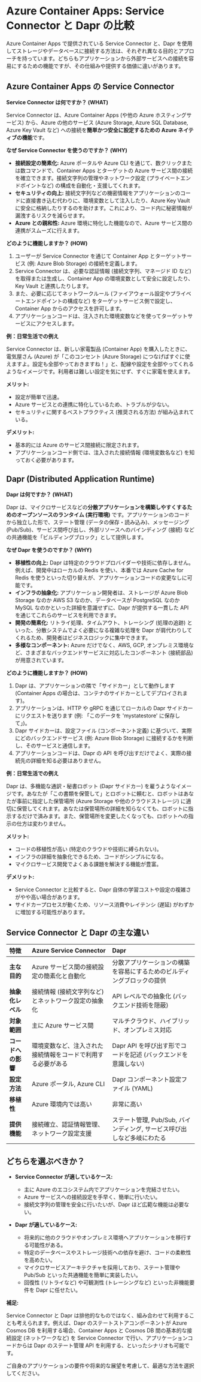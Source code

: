 # Azure Container Apps: Service Connector と Dapr の比較

Azure Container Apps で提供されている Service Connector と、Dapr を使用してストレージやデータベースに接続する方法は、それぞれ異なる目的とアプローチを持っています。どちらもアプリケーションから外部サービスへの接続を容易にするための機能ですが、その仕組みや提供する価値に違いがあります。

## Azure Container Apps の Service Connector

**Service Connector は何ですか？ (WHAT)**

Service Connector は、Azure Container Apps (や他の Azure ホスティングサービス) から、Azure の他のサービス (Azure Storage, Azure SQL Database, Azure Key Vault など) への接続を**簡単かつ安全に設定するための Azure ネイティブの機能**です。

**なぜ Service Connector を使うのですか？ (WHY)**

- **接続設定の簡素化:** Azure ポータルや Azure CLI を通じて、数クリックまたは数コマンドで、Container Apps とターゲットの Azure サービス間の接続を確立できます。接続文字列の管理やネットワーク設定 (プライベートエンドポイントなど) の構成を自動化・支援してくれます。
- **セキュリティの向上:** 接続文字列などの機密情報をアプリケーションのコードに直接書き込む代わりに、環境変数として注入したり、Azure Key Vault に安全に格納したりするのを助けます。これにより、コード内に秘密情報が漏洩するリスクを減らせます。
- **Azure との親和性:** Azure 環境に特化した機能なので、Azure サービス間の連携がスムーズに行えます。

**どのように機能しますか？ (HOW)**

1.  ユーザーが Service Connector を通じて Container App とターゲットサービス (例: Azure Blob Storage) の接続を定義します。
2.  Service Connector は、必要な認証情報 (接続文字列、マネージド ID など) を取得または生成し、Container App の環境変数として安全に設定したり、Key Vault と連携したりします。
3.  また、必要に応じてネットワークルール (ファイアウォール設定やプライベートエンドポイントの構成など) をターゲットサービス側で設定し、Container App からのアクセスを許可します。
4.  アプリケーションコードは、注入された環境変数などを使ってターゲットサービスにアクセスします。

**例：日常生活での例え**

Service Connector は、新しい家電製品 (Container App) を購入したときに、電気屋さん (Azure) が「このコンセント (Azure Storage) につなげばすぐに使えますよ。設定も全部やっておきますね！」と、配線や設定を全部やってくれるようなイメージです。利用者は難しい設定を気にせず、すぐに家電を使えます。

**メリット:**

- 設定が簡単で迅速。
- Azure サービスとの連携に特化しているため、トラブルが少ない。
- セキュリティに関するベストプラクティス (推奨される方法) が組み込まれている。

**デメリット:**

- 基本的には Azure のサービス間接続に限定されます。
- アプリケーションコード側では、注入された接続情報 (環境変数名など) を知っておく必要があります。

## Dapr (Distributed Application Runtime)

**Dapr は何ですか？ (WHAT)**

Dapr は、マイクロサービスなどの**分散アプリケーションを構築しやすくするためのオープンソースのランタイム (実行環境)** です。アプリケーションのコードから独立した形で、ステート管理 (データの保存・読み込み)、メッセージング (Pub/Sub)、サービス間呼び出し、外部リソースへのバインディング (接続) などの共通機能を「ビルディングブロック」として提供します。

**なぜ Dapr を使うのですか？ (WHY)**

- **移植性の向上:** Dapr は特定のクラウドプロバイダーや技術に依存しません。例えば、開発中はローカルの Redis を使い、本番では Azure Cache for Redis を使うといった切り替えが、アプリケーションコードの変更なしに可能です。
- **インフラの抽象化:** アプリケーション開発者は、ストレージが Azure Blob Storage なのか AWS S3 なのか、データベースが PostgreSQL なのか MySQL なのかといった詳細を意識せずに、Dapr が提供する一貫した API を通じてこれらのサービスを利用できます。
- **開発の簡素化:** リトライ処理、タイムアウト、トレーシング (処理の追跡) といった、分散システムでよく必要になる複雑な処理を Dapr が肩代わりしてくれるため、開発者はビジネスロジックに集中できます。
- **多様なコンポーネント:** Azure だけでなく、AWS, GCP, オンプレミス環境など、さまざまなバックエンドサービスに対応したコンポーネント (接続部品) が用意されています。

**どのように機能しますか？ (HOW)**

1.  Dapr は、アプリケーションの隣で「サイドカー」として動作します (Container Apps の場合は、コンテナのサイドカーとしてデプロイされます)。
2.  アプリケーションは、HTTP や gRPC を通じてローカルの Dapr サイドカーにリクエストを送ります (例: 「このデータを \'mystatestore\' に保存して」)。
3.  Dapr サイドカーは、設定ファイル (コンポーネント定義) に基づいて、実際にどのバックエンドサービス (例: Azure Blob Storage) に接続するかを判断し、そのサービスと通信します。
4.  アプリケーションコードは、Dapr の API を呼び出すだけでよく、実際の接続先の詳細を知る必要はありません。

**例：日常生活での例え**

Dapr は、多機能な通訳・秘書ロボット (Dapr サイドカー) を雇うようなイメージです。あなたが「この書類を保管して」とロボットに頼むと、ロボットはあなたが事前に指定した保管場所 (Azure Storage や他のクラウドストレージ) に適切に保管してくれます。あなたは保管場所の詳細を知らなくても、ロボットに指示するだけで済みます。また、保管場所を変更したくなっても、ロボットへの指示の仕方は変わりません。

**メリット:**

- コードの移植性が高い (特定のクラウドや技術に縛られない)。
- インフラの詳細を抽象化できるため、コードがシンプルになる。
- マイクロサービス開発でよくある課題を解決する機能が豊富。

**デメリット:**

- Service Connector と比較すると、Dapr 自体の学習コストや設定の複雑さがやや高い場合があります。
- サイドカープロセスが動くため、リソース消費やレイテンシ (遅延) がわずかに増加する可能性があります。

## Service Connector と Dapr の主な違い

| 特徴               | Azure Service Connector                                      | Dapr                                                                    |
| :----------------- | :----------------------------------------------------------- | :---------------------------------------------------------------------- |
| **主な目的**       | Azure サービス間の接続設定の簡素化と自動化                   | 分散アプリケーションの構築を容易にするためのビルディングブロックの提供  |
| **抽象化レベル**   | 接続情報 (接続文字列など) とネットワーク設定の抽象化         | API レベルでの抽象化 (バックエンド技術を隠蔽)                           |
| **対象範囲**       | 主に Azure サービス間                                        | マルチクラウド、ハイブリッド、オンプレミス対応                          |
| **コードへの影響** | 環境変数など、注入された接続情報をコードで利用する必要がある | Dapr API を呼び出す形でコードを記述 (バックエンドを意識しない)          |
| **設定方法**       | Azure ポータル, Azure CLI                                    | Dapr コンポーネント設定ファイル (YAML)                                  |
| **移植性**         | Azure 環境内では高い                                         | 非常に高い                                                              |
| **提供機能**       | 接続確立、認証情報管理、ネットワーク設定支援                 | ステート管理, Pub/Sub, バインディング, サービス呼び出しなど多岐にわたる |

## どちらを選ぶべきか？

- **Service Connector が適しているケース:**

  - 主に Azure のエコシステム内でアプリケーションを完結させたい。
  - Azure サービスへの接続設定を手早く、簡単に行いたい。
  - 接続文字列の管理を安全に行いたいが、Dapr ほど広範な機能は必要ない。

- **Dapr が適しているケース:**
  - 将来的に他のクラウドやオンプレミス環境へアプリケーションを移行する可能性がある。
  - 特定のデータベースやストレージ技術への依存を避け、コードの柔軟性を高めたい。
  - マイクロサービスアーキテクチャを採用しており、ステート管理や Pub/Sub といった共通機能を簡単に実装したい。
  - 回復性 (リトライなど) や可観測性 (トレーシングなど) といった非機能要件を Dapr に任せたい。

**補足:**

Service Connector と Dapr は排他的なものではなく、組み合わせて利用することも考えられます。例えば、Dapr のステートストアコンポーネントが Azure Cosmos DB を利用する場合、Container Apps と Cosmos DB 間の基本的な接続設定 (ネットワークなど) を Service Connector で行い、アプリケーションコードからは Dapr のステート管理 API を利用する、といったシナリオも可能です。

ご自身のアプリケーションの要件や将来的な展望を考慮して、最適な方法を選択してください。
